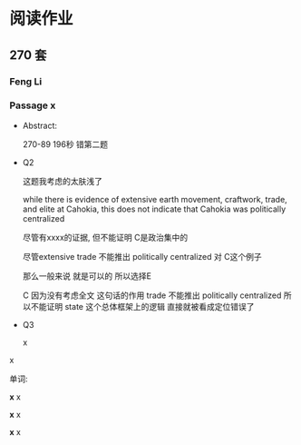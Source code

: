 # 阅读作业

## 270 套

### Feng Li

### Passage x

- Abstract:

  270-89  196秒 错第二题

  

- Q2

  这题我考虑的太肤浅了

  while there is evidence of extensive earth movement, craftwork, trade, and elite at Cahokia, this does not indicate that Cahokia was politically centralized

  尽管有xxxx的证据, 但不能证明 C是政治集中的

  尽管extensive trade 不能推出 politically centralized 对 C这个例子 

  那么一般来说 就是可以的 所以选择E

  C 因为没有考虑全文 这句话的作用 trade 不能推出 politically centralized 所以不能证明 state 这个总体框架上的逻辑 直接就被看成定位错误了

- Q3

  x

x

单词:

**x** x

**x** x

**x** x